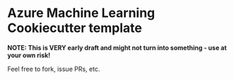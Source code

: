 <!--
 Copyright (c) 2021 Microsoft
 
 This software is released under the MIT License.
 https://opensource.org/licenses/MIT
-->

# Azure Machine Learning Cookiecutter template

__NOTE: This is VERY early draft and might not turn into something - use at your own risk!__

Feel free to fork, issue PRs, etc.